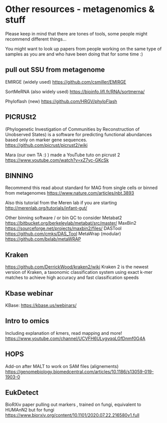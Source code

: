 # Other resources - metagenomics & stuff

Please keep in mind that there are tones of tools, some people might recommend different things...

You might want to look up papers from people working on the same type of samples as you are and who have been doing that for some time :)

## pull out SSU from metagenome
EMIRGE (widely used)
https://github.com/csmiller/EMIRGE

SortMeRNA (also widely used)
https://bioinfo.lifl.fr/RNA/sortmerna/

Phyloflash (new)
https://github.com/HRGV/phyloFlash

## PICRUSt2 
(Phylogenetic Investigation of Communities by Reconstruction of Unobserved States) is a software for predicting functional abundances based only on marker gene sequences.
https://github.com/picrust/picrust2/wiki

Mara (our own TA :) ) made a YouTube tuto on picrust 2
https://www.youtube.com/watch?v=xZ7yc-GKcSk

## BINNING
Recommend this read about standard for MAG from single cells or binned from metagenomes 
https://www.nature.com/articles/nbt.3893

Also this tutorial from the Meren lab if you are starting 
http://merenlab.org/tutorials/infant-gut/

Other binning software / or bin QC to consider
Metabat2 https://bitbucket.org/berkeleylab/metabat/src/master/
MaxBin2 https://sourceforge.net/projects/maxbin2/files/
DASTool https://github.com/cmks/DAS_Tool
MetaWrap (modular) https://github.com/bxlab/metaWRAP

## Kraken
https://github.com/DerrickWood/kraken2/wiki
Kraken 2 is the newest version of Kraken, a taxonomic classification system using exact k-mer matches to achieve high accuracy and fast classification speeds

## Kbase webinar
KBase: https://kbase.us/webinars/

## Intro to omics
Including explanation of kmers, read mapping and more!
https://www.youtube.com/channel/UCVFH6ULygyqqLGfDnmf0G4A

## HOPS 
Add-on after MALT to work on SAM files (alignements)
https://genomebiology.biomedcentral.com/articles/10.1186/s13059-019-1903-0


## EukDetect
BioRXiv paper pulling out markers , trained on fungi, equivalent to HUMAnN2 but for fungi  
https://www.biorxiv.org/content/10.1101/2020.07.22.216580v1.full



